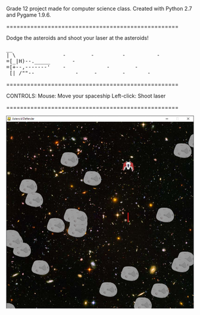 Grade 12 project made for computer science class.
Created with Python 2.7 and Pygame 1.9.6.

==================================================

Dodge the asteroids and shoot your laser at the asteroids!
<pre>
__
| \               -        -         -          -                     
=[_|H)--._____       - 
=[+--,-------'    -             -        -                      
 [|_/""--             -     -        -       -           
</pre>
        
==================================================

CONTROLS:
Mouse: Move your spaceship
Left-click: Shoot laser

==================================================

<img src="https://github.com/anthfgreco/Asteroid-Defender/blob/master/screenshot1.png?raw=true"/>
